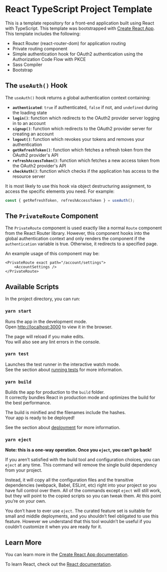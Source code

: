# React TypeScript Project Template

This is a template repository for a front-end application built using React with TypeScript.
This template was bootstrapped with [Create React App](https://github.com/facebook/create-react-app).
This template includes the following:

* React Router (react-router-dom) for application routing
* Private routing component
* Simple authentication hook for OAuth2 authentication using the Authorization Code Flow with PKCE
* Sass Compiler
* Bootstrap

## The **`useAuth()`** Hook
The `useAuth()` hook returns a global authentication context containing:

* **`authenticated`**: `true` if authenticated, `false` if not, and `undefined` during the loading state
* **`login()`**: function which redirects to the OAuth2 provider server logging in to an account
* **`signup()`**: function which redirects to the OAuth2 provider server for creating an account
* **`logout()`**: function which revokes your tokens and removes your authentication
* **`getRefreshToken()`**: function which fetches a refresh token from the OAuth2 provider's API
* **`refreshAccessToken()`**: function which fetches a new access token from the OAuth2 provider's API
* **`checkAuth()`**: function which checks if the application has access to the resource server

It is most likely to use this hook via object destructuring assignment, to access the specific elements you need. For example:

```ts
const { getRefreshToken, refreshAccessToken } = useAuth();
```

## The **`PrivateRoute`** Component
The `PrivateRoute` component is used exactly like a normal `Route` component from the React Router library. However, this component hooks into the global authentication context and only renders the component if the `authentication` variable is true. Otherwise, it redirects to a specified page. 

An example usage of this component may be:

```tsx
<PrivateRoute exact path="/account/settings">
    <AccountSettings />
</PrivateRoute>
```

## Available Scripts

In the project directory, you can run:

### `yarn start`

Runs the app in the development mode.\
Open [http://localhost:3000](http://localhost:3000) to view it in the browser.

The page will reload if you make edits.\
You will also see any lint errors in the console.

### `yarn test`

Launches the test runner in the interactive watch mode.\
See the section about [running tests](https://facebook.github.io/create-react-app/docs/running-tests) for more information.

### `yarn build`

Builds the app for production to the `build` folder.\
It correctly bundles React in production mode and optimizes the build for the best performance.

The build is minified and the filenames include the hashes.\
Your app is ready to be deployed!

See the section about [deployment](https://facebook.github.io/create-react-app/docs/deployment) for more information.

### `yarn eject`

**Note: this is a one-way operation. Once you `eject`, you can’t go back!**

If you aren’t satisfied with the build tool and configuration choices, you can `eject` at any time. This command will remove the single build dependency from your project.

Instead, it will copy all the configuration files and the transitive dependencies (webpack, Babel, ESLint, etc) right into your project so you have full control over them. All of the commands except `eject` will still work, but they will point to the copied scripts so you can tweak them. At this point you’re on your own.

You don’t have to ever use `eject`. The curated feature set is suitable for small and middle deployments, and you shouldn’t feel obligated to use this feature. However we understand that this tool wouldn’t be useful if you couldn’t customize it when you are ready for it.

## Learn More

You can learn more in the [Create React App documentation](https://facebook.github.io/create-react-app/docs/getting-started).

To learn React, check out the [React documentation](https://reactjs.org/).
